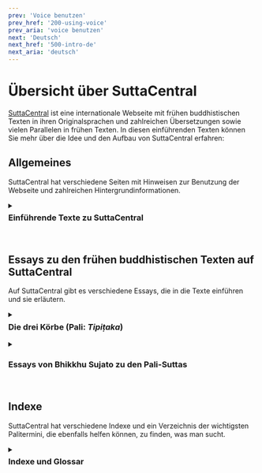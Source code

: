 ```yaml
---
prev: 'Voice benutzen'
prev_href: '200-using-voice'
prev_aria: 'voice benutzen'
next: 'Deutsch'
next_href: '500-intro-de'
next_aria: 'deutsch'
---
```

# Übersicht über SuttaCentral
<a href="https://suttacentral.net" target="_blank">SuttaCentral</a> ist eine internationale Webseite mit frühen buddhistischen Texten in ihren Originalsprachen und zahlreichen Übersetzungen sowie vielen Parallelen in frühen Texten. In diesen einführenden Texten können Sie mehr über die Idee und den Aufbau von SuttaCentral erfahren:

## Allgemeines
SuttaCentral hat verschiedene Seiten mit Hinweisen zur Benutzung der Webseite und zahlreichen Hintergrundinformationen.

<details>
<summary><h3 style="margin-top: 0.4em;">Einführende Texte zu SuttaCentral</h3></summary>

* [Über SuttaCentral](/dhammaregen/de/301-uber-sc): Idee und Entstehung der Webseite SuttaCentral.
* [Einführung zu SuttaCentral](/dhammaregen/de/301-einfuhrung-sc): Über die Inhalte von SuttaCentral.
* [Methodik und Quellen](/dhammaregen/de/301-methodik-sc): Die Entdeckung von Parallelen zwischen frühen buddhistischen Texten aus verschiedenen Überlieferungen als Keim, aus dem SuttaCentral sich entwickelt hat; Textquellen und Bibliografie.
* [Nummerierung der Suttas](/dhammaregen/de/301-nummerierung-sc): Richtlinien für die Kennziffern früher buddhistischer Texte.
* [Abkürzungen](/dhammaregen/de/301-abkurzungen-sc): Unverwechselbare Kürzel für alle Texteinheiten.
* [Sprachen auf SuttaCentral](/dhammaregen/de/301-sprachen-sc): Alte Sprachen (Quellsprachen) und Sprachen, in die übersetzt wurde.
* [Lizenzen](/dhammaregen/de/301-lizenzen-sc): Urheberrecht auf SuttaCentral.
* [Zum Herunterladen](/dhammaregen/de/301-herunterladen-sc): EPUBs, PDFs und mehr.
* [Würdigung](/dhammaregen/de/301-wurdigung-sc): Menschen und Organisationen, die SuttaCentral möglich gemacht haben.
* [Spenden an SuttaCentral](/dhammaregen/de/301-spenden-sc): Wie Sie SuttaCentral unterstützen können.
</details><br>

## Essays zu den frühen buddhistischen Texten auf SuttaCentral
Auf SuttaCentral gibt es verschiedene Essays, die in die Texte einführen und sie erläutern.

<details>
<summary><h3 style="margin-top: 0.4em;">Die drei Körbe (Pali: <em>Tipiṭaka</em>)</h3></summary>
Sie finden auf SuttaCentral allgemeine Einführungen zu den drei Abschnitten oder „Körben“ des Palikanon, in denen die Texte überliefert sind: 

* <a href="https://suttacentral.net/discourses" target="_blank">
    Discourses</a> von Bhikkhu Sujato (Englisch)
* <a href="https://suttacentral.net/vinaya" target="_blank">
    The Monastic Law</a> von Bhikkhu Brahmali (Englisch)
* <a href="https://suttacentral.net/abhidhamma" target="_blank">
    Abhidhamma</a> von Bhikkhu Sujato (Englisch)
</details>

<details>
<summary><h3>Essays von Bhikkhu Sujato zu den Pali-Suttas</h3></summary>
Bhante Sujato hat für SuttaCentral umfangreiche Leitfäden zu den Palisuttas verfasst, die zahlreiche Einzelheiten und Feinheiten ausführlich behandeln:

* [Ein Leitfaden zu den Pali‐Suttas](/dhammaregen/de/321-leitfaden-palisuttas)
* <a href="https://suttacentral.net/dn-guide-sujato" target="_blank">The Long Discourses: Dhamma as literature and compilation</a> (Englisch)
* <a href="https://suttacentral.net/mn-guide-sujato" target="_blank">The Middle Discourses: conversations on matters of deep truth</a> (Englisch)
* <a href="https://suttacentral.net/sn-guide-sujato" target="_blank">The Linked Discourses: the blueprint for Buddhist philosophy</a> (Englisch)
* <a href="https://suttacentral.net/an-guide-sujato" target="_blank">The Numbered Discourses: things that are useful every day</a> (Englisch)
</details><br>

## Indexe
SuttaCentral hat verschiedene Indexe und ein Verzeichnis der wichtigsten Palitermini, die ebenfalls helfen können, zu finden, was man sucht.

<details>
<summary><h3 style="margin-top: 0.4em;">Indexe und Glossar</h3></summary>

* <a href="https://suttacentral.net/subjects" target="_blank">Index of Subjects</a> (Englisch)
* <a href="https://suttacentral.net/similes" target="_blank">Index of Similes</a> (Englisch)
* <a href="https://suttacentral.net/names" target="_blank">Index of Names</a> (Englisch)
* <a href="https://suttacentral.net/terminology" target="_blank">Basic Pali Terminology</a> (Englisch)
</details>
